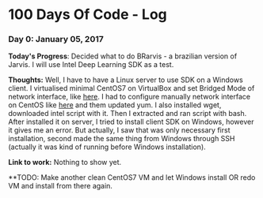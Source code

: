 # 100 Days Of Code - Log

### Day 0: January 05, 2017

**Today's Progress**: Decided what to do BRarvis - a brazilian version of Jarvis. I will use Intel Deep Learning SDK as a test.

**Thoughts:** Well, I have to have a Linux server to use SDK on a Windows client. I virtualised minimal CentOS7 on VirtualBox and set Bridged Mode of network interface, like [here](http://www.techrepublic.com/blog/diy-it-guy/using-virtualbox-vms-on-your-networks-subnet/). I had to configure manually network interface on CentOS like [here](http://www.mustbegeek.com/configure-static-ip-address-in-centos/) and them updated yum. I also installed wget, downloaded intel script with it. Then I extracted and ran script with bash. After installed it on server, I tried to install client SDK on Windows, however it gives me an error. But actually, I saw that was only necessary first installation, second made the same thing from Windows through SSH (actually it was kind of running before Windows installation).

**Link to work:** Nothing to show yet.

**TODO: Make another clean CentOS7 VM and let Windows install OR redo VM and install from there again.